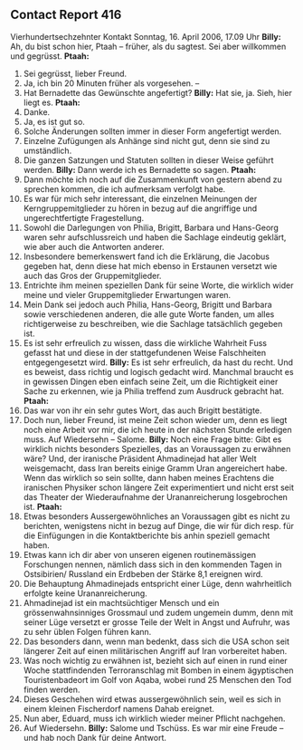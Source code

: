 ## Contact Report 416
Vierhundertsechzehnter Kontakt
Sonntag, 16. April 2006, 17.09 Uhr
**Billy:**
Ah, du bist schon hier, Ptaah – früher, als du sagtest. Sei aber willkommen und gegrüsst.
**Ptaah:**
1. Sei gegrüsst, lieber Freund.
2. Ja, ich bin 20 Minuten früher als vorgesehen. –
3. Hat Bernadette das Gewünschte angefertigt?
**Billy:**
Hat sie, ja. Sieh, hier liegt es.
**Ptaah:**
4. Danke.
5. Ja, es ist gut so.
6. Solche Änderungen sollten immer in dieser Form angefertigt werden.
7. Einzelne Zufügungen als Anhänge sind nicht gut, denn sie sind zu umständlich.
8. Die ganzen Satzungen und Statuten sollten in dieser Weise geführt werden.
**Billy:**
Dann werde ich es Bernadette so sagen.
**Ptaah:**
9. Dann möchte ich noch auf die Zusammenkunft von gestern abend zu sprechen kommen, die ich aufmerksam verfolgt habe.
10. Es war für mich sehr interessant, die einzelnen Meinungen der Kerngruppemitglieder zu hören in bezug auf die angriffige und ungerechtfertigte Fragestellung.
11. Sowohl die Darlegungen von Philia, Brigitt, Barbara und Hans-Georg waren sehr aufschlussreich und haben die Sachlage eindeutig geklärt, wie aber auch die Antworten anderer.
12. Insbesondere bemerkenswert fand ich die Erklärung, die Jacobus gegeben hat, denn diese hat mich ebenso in Erstaunen versetzt wie auch das Gros der Gruppemitglieder.
13. Entrichte ihm meinen speziellen Dank für seine Worte, die wirklich wider meine und vieler Gruppemitglieder Erwartungen waren.
14. Mein Dank sei jedoch auch Philia, Hans-Georg, Brigitt und Barbara sowie verschiedenen anderen, die alle gute Worte fanden, um alles richtigerweise zu beschreiben, wie die Sachlage tatsächlich gegeben ist.
15. Es ist sehr erfreulich zu wissen, dass die wirkliche Wahrheit Fuss gefasst hat und diese in der stattgefundenen Weise Falschheiten entgegengesetzt wird.
**Billy:**
Es ist sehr erfreulich, da hast du recht. Und es beweist, dass richtig und logisch gedacht wird. Manchmal braucht es in gewissen Dingen eben einfach seine Zeit, um die Richtigkeit einer Sache zu erkennen, wie ja Philia treffend zum Ausdruck gebracht hat.
**Ptaah:**
16. Das war von ihr ein sehr gutes Wort, das auch Brigitt bestätigte.
17. Doch nun, lieber Freund, ist meine Zeit schon wieder um, denn es liegt noch eine Arbeit vor mir, die ich heute in der nächsten Stunde erledigen muss. Auf Wiedersehn – Salome.
**Billy:**
Noch eine Frage bitte: Gibt es wirklich nichts besonders Spezielles, das an Voraussagen zu erwähnen wäre? Und, der iranische Präsident Ahmadinejad hat aller Welt weisgemacht, dass Iran bereits einige Gramm Uran angereichert habe. Wenn das wirklich so sein sollte, dann haben meines Erachtens die iranischen Physiker schon längere Zeit experimentiert und nicht erst seit das Theater der Wiederaufnahme der Urananreicherung losgebrochen ist.
**Ptaah:**
18. Etwas besonders Aussergewöhnliches an Voraussagen gibt es nicht zu berichten, wenigstens nicht in bezug auf Dinge, die wir für dich resp. für die Einfügungen in die Kontaktberichte bis anhin speziell gemacht haben.
19. Etwas kann ich dir aber von unseren eigenen routinemässigen Forschungen nennen, nämlich dass sich in den kommenden Tagen in Ostsibirien/ Russland ein Erdbeben der Stärke 8,1 ereignen wird.
20. Die Behauptung Ahmadinejads entspricht einer Lüge, denn wahrheitlich erfolgte keine Urananreicherung.
21. Ahmadinejad ist ein machtsüchtiger Mensch und ein grössenwahnsinniges Grossmaul und zudem ungemein dumm, denn mit seiner Lüge versetzt er grosse Teile der Welt in Angst und Aufruhr, was zu sehr üblen Folgen führen kann.
22. Das besonders dann, wenn man bedenkt, dass sich die USA schon seit längerer Zeit auf einen militärischen Angriff auf Iran vorbereitet haben.
23. Was noch wichtig zu erwähnen ist, bezieht sich auf einen in rund einer Woche stattfindenden Terroranschlag mit Bomben in einem ägyptischen Touristenbadeort im Golf von Aqaba, wobei rund 25 Menschen den Tod finden werden.
24. Dieses Geschehen wird etwas aussergewöhnlich sein, weil es sich in einem kleinen Fischerdorf namens Dahab ereignet.
25. Nun aber, Eduard, muss ich wirklich wieder meiner Pflicht nachgehen.
26. Auf Wiedersehn.
**Billy:**
Salome und Tschüss. Es war mir eine Freude – und hab noch Dank für deine Antwort.